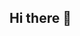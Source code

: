 ## Hi there 👋

<!--
**ashfrank1/ashfrank1** is a ✨ _special_ ✨ repository because its `README.md` (this file) appears on your GitHub profile.

Here are some ideas to get you started:

This repository is used for the graduate classes. I am attaining my master's in social data analytics. Follow my journey through my classes. 
-->
